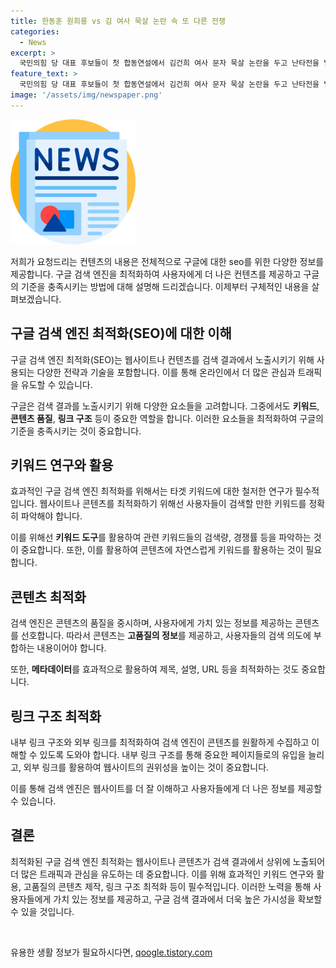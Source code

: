 ```yaml
---
title: 한동훈 원희룡 vs 김 여사 묵살 논란 속 또 다른 전쟁
categories:
  - News
excerpt: >
  국민의힘 당 대표 후보들이 첫 합동연설에서 김건희 여사 문자 묵살 논란을 두고 난타전을 벌였습니다. 한동훈 전 위원장은 강한 불쾌감을 드러내며 특정 세력들이 활개치지 못하게 하겠다고 선언했고, 다른 주자들은 그의 정체성을 의심하며 사과를 촉구했습니다. 이에 대한 당권 주자들의 격돌은 MBN에서 방송토론회를 통해 이뤄질 예정입니다.
feature_text: >
  국민의힘 당 대표 후보들이 첫 합동연설에서 김건희 여사 문자 묵살 논란을 두고 난타전을 벌였습니다. 한동훈 전 위원장은 강한 불쾌감을 드러내며 특정 세력들이 활개치지 못하게 하겠다고 선언했고, 다른 주자들은 그의 정체성을 의심하며 사과를 촉구했습니다. 이에 대한 당권 주자들의 격돌은 MBN에서 방송토론회를 통해 이뤄질 예정입니다.
image: '/assets/img/newspaper.png'
---
```


<p><img src="/assets/img/newspaper.png" alt="kimp 속보" /></p>

<p>저희가 요청드리는 컨텐츠의 내용은 전체적으로 구글에 대한 seo를 위한 다양한 정보를 제공합니다. 구글 검색 엔진을 최적화하여 사용자에게 더 나은 컨텐츠를 제공하고 구글의 기준을 충족시키는 방법에 대해 설명해 드리겠습니다. 이제부터 구체적인 내용을 살펴보겠습니다. </p>

<h2 data-ke-size="size26">구글 검색 엔진 최적화(SEO)에 대한 이해</h2>

<p data-ke-size="size16">구글 검색 엔진 최적화(SEO)는 웹사이트나 컨텐츠를 검색 결과에서 노출시키기 위해 사용되는 다양한 전략과 기술을 포함합니다. 이를 통해 온라인에서 더 많은 관심과 트래픽을 유도할 수 있습니다.</p>

<p>구글은 검색 결과를 노출시키기 위해 다양한 요소들을 고려합니다. 그중에서도 <b>키워드</b>, <b>콘텐츠 품질</b>, <b>링크 구조</b> 등이 중요한 역할을 합니다. 이러한 요소들을 최적화하여 구글의 기준을 충족시키는 것이 중요합니다.</p>

<h2 data-ke-size="size26">키워드 연구와 활용</h2>

<p data-ke-size="size16">효과적인 구글 검색 엔진 최적화를 위해서는 타겟 키워드에 대한 철저한 연구가 필수적입니다. 웹사이트나 콘텐츠를 최적화하기 위해선 사용자들이 검색할 만한 키워드를 정확히 파악해야 합니다.</p>

<p>이를 위해선 <b>키워드 도구</b>를 활용하여 관련 키워드들의 검색량, 경쟁률 등을 파악하는 것이 중요합니다. 또한, 이를 활용하여 콘텐츠에 자연스럽게 키워드를 활용하는 것이 필요합니다.</p>

<h2 data-ke-size="size26">콘텐츠 최적화</h2>

<p data-ke-size="size16">검색 엔진은 콘텐츠의 품질을 중시하며, 사용자에게 가치 있는 정보를 제공하는 콘텐츠를 선호합니다. 따라서 콘텐츠는 <b>고품질의 정보</b>를 제공하고, 사용자들의 검색 의도에 부합하는 내용이어야 합니다.</p>

<p>또한, <b>메타데이터</b>를 효과적으로 활용하여 제목, 설명, URL 등을 최적화하는 것도 중요합니다.</p>

<h2 data-ke-size="size26">링크 구조 최적화</h2>

<p data-ke-size="size16">내부 링크 구조와 외부 링크를 최적화하여 검색 엔진이 콘텐츠를 원활하게 수집하고 이해할 수 있도록 도와야 합니다. 내부 링크 구조를 통해 중요한 페이지들로의 유입을 늘리고, 외부 링크를 활용하여 웹사이트의 권위성을 높이는 것이 중요합니다.</p>

<p>이를 통해 검색 엔진은 웹사이트를 더 잘 이해하고 사용자들에게 더 나은 정보를 제공할 수 있습니다.</p>

<h2 data-ke-size="size26">결론</h2>

<p data-ke-size="size16">최적화된 구글 검색 엔진 최적화는 웹사이트나 콘텐츠가 검색 결과에서 상위에 노출되어 더 많은 트래픽과 관심을 유도하는 데 중요합니다. 이를 위해 효과적인 키워드 연구와 활용, 고품질의 콘텐츠 제작, 링크 구조 최적화 등이 필수적입니다. 이러한 노력을 통해 사용자들에게 가치 있는 정보를 제공하고, 구글 검색 결과에서 더욱 높은 가시성을 확보할 수 있을 것입니다.</p>

<p data-ke-size="size16">&nbsp;</p>
유용한 생활 정보가 필요하시다면, <a href="https://qoogle.tistory.com" rel="dofollow">qoogle.tistory.com</a>


